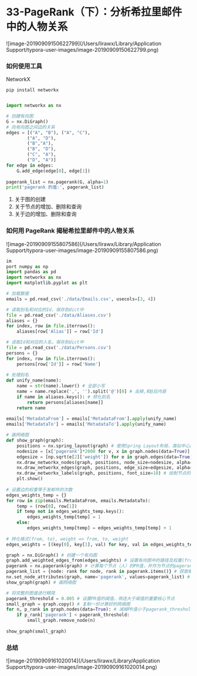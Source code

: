 # 33-PageRank（下）：分析希拉里邮件中的人物关系



![image-20190909150622799](/Users/lirawx/Library/Application Support/typora-user-images/image-20190909150622799.png)



### 如何使用工具

NetworkX 

`pip install networkx`



```python

import networkx as nx

# 创建有向图
G = nx.DiGraph()
# 向有向图之间边的关系
edges = [("A", "B"), ("A", "C"),
        ("A", "D"),
        ("B","A"),
        ("B", "D"),
        ("C", "A"),
        ("D", "A")]
for edge in edges:
    G.add_edge(edge[0], edge[1])
    
pagerank_list = nx.pagerank(G, alpha=1)
print('pagerank 的值:', pagerank_list)
```



1. 关于图的创建
2. 关于节点的增加、删除和查询
3. 关于边的增加、删除和查询



### 如何用 PageRank 揭秘希拉里邮件中的人物关系

![image-20190909155807586](/Users/lirawx/Library/Application Support/typora-user-images/image-20190909155807586.png)



```python
im
port numpy as np
import pandas as pd
import networkx as nx
import matplotlib.pyplot as plt

# 加载数据
emails = pd.read_csv('./data/Emails.csv', usecols=[3, 4])

# 读取别名和对应的Id，保存到dict中
file = pd.read_csv('./data/Aliases.csv')
aliases = {}
for index, row in file.iterrows():
    aliases[row['Alias']] = row['Id']

# 读取Id和对应的人名，保存到dict中
file = pd.read_csv('./data/Persons.csv')
persons = {}
for index, row in file.iterrows():
    persons[row['Id']] = row['Name']
    
# 处理别名
def unify_name(name):
    name = str(name).lower() # 全部小写
    name = name.replace(',', '').split('@')[0] # 去掉,和@后内容
    if name in aliases.keys(): # 转化别名
        return persons[aliases[name]]
    return name
    
emails['MetadataFrom'] = emails['MetadataFrom'].apply(unify_name)
emails['MetadataTo'] = emails['MetadataTo'].apply(unify_name)

# 画网络图
def show_graph(graph):
    positions = nx.spring_layout(graph) # 使用Spring Layout布局，类似中心放射状
    nodesize = [x['pagerank']*2000 for v, x in graph.nodes(data=True)] # 设置网络图中的节点大小，大小与pagerank值相关，因为pagerank值很小所以需要*20000
    edgesize = [np.sqrt(e[2]['weight']) for e in graph.edges(data=True)] # 设置网络中的边长度
    nx.draw_networkx_nodes(graph, positions, node_size=nodesize, alpha=0.4) # 绘制节点
    nx.draw_networkx_edges(graph, positions, edge_size=edgesize, alpha=0.2) # 绘制边
    nx.draw_networkx_labels(graph, positions, font_size=10) # 绘制节点的label
    plt.show()
    
# 设置边的权重等于发邮件的次数
edges_weights_temp = {}
for row in zip(emails.MetadataFrom, emails.MetadataTo):
    temp = (row[0], row[1])
    if temp not in edges_weights_temp.keys():
        edges_weights_temp[temp] = 1
    else:
        edges_weights_temp[temp] = edges_weights_temp[temp] + 1
        
# 转化格式(from, to), weight => from, to, weight
edges_weights = [(key[0], key[1], val) for key, val in edges_weights_temp.items()]

graph = nx.DiGraph() # 创建一个有向图
graph.add_weighted_edges_from(edges_weights) # 设置有向图中的路径及权重(from, to, weight)
pagerank = nx.pagerank(graph) # 计算每个节点（人）的PR值，并作为节点的pagerank属性
pagerank_list = {node: rank for node, rank in pagerank.items()} # 获取每个节点的pagerank数值
nx.set_node_attributes(graph, name='pagerank', values=pagerank_list) # 将pagerank数值作为节点属性
show_graph(graph) # 画网络图

# 将完整的图谱进行精简
pagerank_threshold = 0.005 # 设置PR值的阈值，筛选大于阈值的重要核心节点
small_graph = graph.copy() # 复制一份计算好的网络图
for n, p_rank in graph.nodes(data=True): # 减掉PR值小于pagerank_threshold的节点
    if p_rank['pagerank'] < pagerank_threshold:
        small_graph.remove_node(n)
        
show_graph(small_graph)
```

### 总结

![image-20190909161020014](/Users/lirawx/Library/Application Support/typora-user-images/image-20190909161020014.png)


